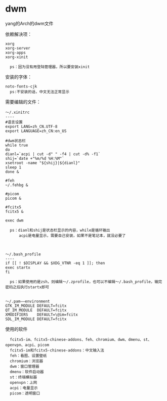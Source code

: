 # dwm

yang的Arch的dwm文件   

依赖解决项：  

    xorg  
    xorg-server  
    xorg-apps  
    xorg-xinit  
    
      ps：因为没有用登陆管理器，所以要安装xinit
  
安装的字体：  
  
    noto-fonts-cjk    
      ps:不安装的话，中文无法正常显示

需要编辑的文件：   
    
    ～/.xinitrc
    ----    
    #语言设置
    export LANG=zh_CN.UTF-8    
    export LANGUAGE=zh_CN:en_US

    #dwm状态栏
    while true
    do
    dianl=`acpi | cut -d" " -f4 | cut -d% -f1`
    shij=`date +"%m/%d %H:%M"`
    xsetroot -name "${shij}|${dianl}"
    sleep 1
    done &    
    
    #feh    
    ~/.fehbg &

    #picom
    picom &

    #fcitx5
    fcitx5 &

    exec dwm
      
      ps：dianl和shij是状态栏显示的内容，while是循环输出  
          acpi是电量显示，需要自己安装，如果不是笔记本，就没必要了     
      
     
      
    ～/.bash_profile
    ----
    if [[ ! $DISPLAY && $XDG_VTNR -eq 1 ]]; then
    exec startx
    fi
    
      ps：如果使用的是zsh，则编辑～/.zprofile，也可以不编辑～/.bash_profile，输完密码之后执行startx即可
      
      
    ～/.pam——environment    
    GTK_IM_MODULE DEFAULT=fcitx
    QT_IM_MODULE  DEFAULT=fcitx
    XMODIFIERS    DEFAULT=\@im=fcitx
    SDL_IM_MODULE DEFAULT=fcitx
  
  使用的软件  
      
      fcitx5-im、fcitx5-chinese-addons、feh、chromium、dwm、dmenu、st、openvpn、acpi、picom    
      fcitx5-im和fcitx5-chinese-addons：中文输入法    
      feh：看图、设置壁纸    
      chromium：浏览器
      dwm：窗口管理器
      dmenu：软件启动器
      st：终端模拟器
      openvpn：上网
      acpi：电量显示
      picom：透明窗口
